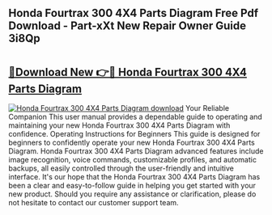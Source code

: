 ## Honda Fourtrax 300 4X4 Parts Diagram Free Pdf Download - Part-xXt New Repair Owner Guide 3i8Qp

# <h2><a href="http://dflg3b9.blite.top/?on=Honda+Fourtrax+300+4X4+Parts+Diagram">🔗Download New 👉🔴 Honda Fourtrax 300 4X4 Parts Diagram</a></h2>

[![Honda Fourtrax 300 4X4 Parts Diagram download](https://i.imgur.com/lujVjoI.png)](http://dflg3b9.blite.top/?on=Honda+Fourtrax+300+4X4+Parts+Diagram)
Your Reliable Companion This user manual provides a dependable guide to operating and maintaining your new Honda Fourtrax 300 4X4 Parts Diagram with confidence. Operating Instructions for Beginners This guide is designed for beginners to confidently operate your new Honda Fourtrax 300 4X4 Parts Diagram. Honda Fourtrax 300 4X4 Parts Diagram advanced features include image recognition, voice commands, customizable profiles, and automatic backups, all easily controlled through the user-friendly and intuitive interface. It's our hope that the Honda Fourtrax 300 4X4 Parts Diagram has been a clear and easy-to-follow guide in helping you get started with your new product. Should you require any assistance or clarification, please do not hesitate to contact our customer support team.
